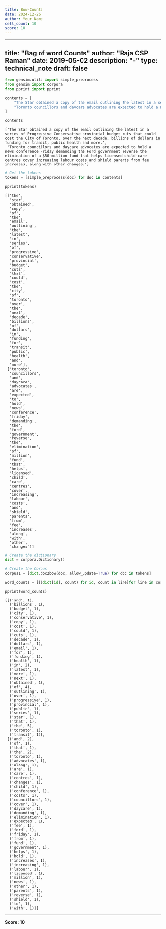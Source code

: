 ```yaml
---
title: Bow-Counts
date: 2024-12-26
author: Your Name
cell_count: 10
score: 10
---
```


---
title: "Bag of word Counts"
author: "Raja CSP Raman"
date: 2019-05-02
description: "-"
type: technical_note
draft: false
---

```python
from gensim.utils import simple_preprocess
from gensim import corpora
from pprint import pprint
```


```python
contents = [
    "The Star obtained a copy of the email outlining the latest in a series of Progressive Conservative provincial budget cuts that could cost the City of Toronto, over the next decade, billions of dollars in funding for transit, public health and more.",
    "Toronto councillors and daycare advocates are expected to hold a news conference Friday demanding the Ford government reverse the elimination of a $50-million fund that helps licensed child-care centres cover increasing labour costs and shield parents from fee increases, along with other changes."
]
```


```python
contents
```




    ['The Star obtained a copy of the email outlining the latest in a series of Progressive Conservative provincial budget cuts that could cost the City of Toronto, over the next decade, billions of dollars in funding for transit, public health and more.',
     'Toronto councillors and daycare advocates are expected to hold a news conference Friday demanding the Ford government reverse the elimination of a $50-million fund that helps licensed child-care centres cover increasing labour costs and shield parents from fee increases, along with other changes.']




```python
# Get the tokens
tokens = [simple_preprocess(doc) for doc in contents]
```


```python
pprint(tokens)
```

    [['the',
      'star',
      'obtained',
      'copy',
      'of',
      'the',
      'email',
      'outlining',
      'the',
      'latest',
      'in',
      'series',
      'of',
      'progressive',
      'conservative',
      'provincial',
      'budget',
      'cuts',
      'that',
      'could',
      'cost',
      'the',
      'city',
      'of',
      'toronto',
      'over',
      'the',
      'next',
      'decade',
      'billions',
      'of',
      'dollars',
      'in',
      'funding',
      'for',
      'transit',
      'public',
      'health',
      'and',
      'more'],
     ['toronto',
      'councillors',
      'and',
      'daycare',
      'advocates',
      'are',
      'expected',
      'to',
      'hold',
      'news',
      'conference',
      'friday',
      'demanding',
      'the',
      'ford',
      'government',
      'reverse',
      'the',
      'elimination',
      'of',
      'million',
      'fund',
      'that',
      'helps',
      'licensed',
      'child',
      'care',
      'centres',
      'cover',
      'increasing',
      'labour',
      'costs',
      'and',
      'shield',
      'parents',
      'from',
      'fee',
      'increases',
      'along',
      'with',
      'other',
      'changes']]



```python
# Create the dictionary
dict = corpora.Dictionary()
```


```python
# Create the Corpus
corpus1 = [dict.doc2bow(doc, allow_update=True) for doc in tokens]
```


```python
word_counts = [[(dict[id], count) for id, count in line]for line in corpus1]
```


```python
pprint(word_counts)
```

    [[('and', 1),
      ('billions', 1),
      ('budget', 1),
      ('city', 1),
      ('conservative', 1),
      ('copy', 1),
      ('cost', 1),
      ('could', 1),
      ('cuts', 1),
      ('decade', 1),
      ('dollars', 1),
      ('email', 1),
      ('for', 1),
      ('funding', 1),
      ('health', 1),
      ('in', 2),
      ('latest', 1),
      ('more', 1),
      ('next', 1),
      ('obtained', 1),
      ('of', 4),
      ('outlining', 1),
      ('over', 1),
      ('progressive', 1),
      ('provincial', 1),
      ('public', 1),
      ('series', 1),
      ('star', 1),
      ('that', 1),
      ('the', 5),
      ('toronto', 1),
      ('transit', 1)],
     [('and', 2),
      ('of', 1),
      ('that', 1),
      ('the', 2),
      ('toronto', 1),
      ('advocates', 1),
      ('along', 1),
      ('are', 1),
      ('care', 1),
      ('centres', 1),
      ('changes', 1),
      ('child', 1),
      ('conference', 1),
      ('costs', 1),
      ('councillors', 1),
      ('cover', 1),
      ('daycare', 1),
      ('demanding', 1),
      ('elimination', 1),
      ('expected', 1),
      ('fee', 1),
      ('ford', 1),
      ('friday', 1),
      ('from', 1),
      ('fund', 1),
      ('government', 1),
      ('helps', 1),
      ('hold', 1),
      ('increases', 1),
      ('increasing', 1),
      ('labour', 1),
      ('licensed', 1),
      ('million', 1),
      ('news', 1),
      ('other', 1),
      ('parents', 1),
      ('reverse', 1),
      ('shield', 1),
      ('to', 1),
      ('with', 1)]]



---
**Score: 10**
